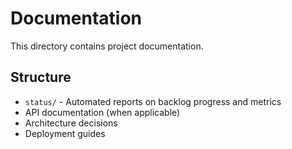 # Documentation

This directory contains project documentation.

## Structure
- `status/` - Automated reports on backlog progress and metrics
- API documentation (when applicable)
- Architecture decisions
- Deployment guides